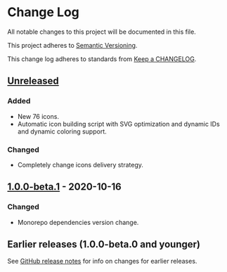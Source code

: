 # Change Log

All notable changes to this project will be documented in this file.

This project adheres to [Semantic Versioning](https://semver.org).

This change log adheres to standards from [Keep a CHANGELOG](https://keepachangelog.com).

## [Unreleased]

### Added
- New 76 icons.
- Automatic icon building script with SVG optimization and dynamic IDs and dynamic coloring support.

### Changed
- Completely change icons delivery strategy.

## [1.0.0-beta.1] - 2020-10-16

### Changed
- Monorepo dependencies version change.

## Earlier releases (1.0.0-beta.0 and younger)
See [GitHub release notes](https://github.com/codistica/codistica-js/releases?after=@codistica/react-icons@1.0.0-beta.1)
for info on changes for earlier releases.

[Unreleased]: https://github.com/codistica/codistica-js/compare/@codistica/react-icons@1.0.0-beta.1...HEAD
[1.0.0-beta.1]: https://github.com/codistica/codistica-js/compare/@codistica/react-icons@1.0.0-beta.0...@codistica/react-icons@1.0.0-beta.1
